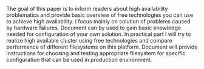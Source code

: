 The goal of this paper is to inform readers about high availability problematics and provide basic overview of free technologies you can use to achieve high availability. I focus mainly on solution of problems caused by hardware failures. Document can by used to gain basic knowledge needed for configuration of your own solution. In practical part I will try to realize high available cluster using free technologies and compare performance of different filesystems on this platform. Document will provide instructions for choosing and testing appropriate filesystem for specific configuration that can be used in production environment.
